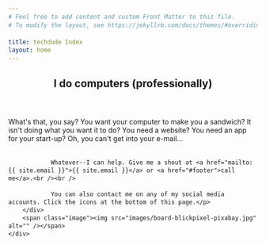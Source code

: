 ```yaml
---
# Feel free to add content and custom Front Matter to this file.
# To modify the layout, see https://jekyllrb.com/docs/themes/#overriding-theme-defaults

title: techdude Index
layout: home
---
```


<section id="intro" class="main">
    <div class="spotlight">
        <div class="content">
            <header class="major">
                <h2>I do computers (professionally)</h2>
            </header>
            <p>What's that, you say? You want your computer to make you a sandwich? It isn't doing what you want it to do? You need a website? You need an app for your start-up? Oh, you can't get into your e-mail...<br /><br /> 

                Whatever--I can help. Give me a shout at <a href="mailto:{{ site.email }}">{{ site.email }}</a> or <a href="#footer">call me</a>.<br /><br /> 
               
                You can also contact me on any of my social media accounts. Click the icons at the bottom of this page.</p>
        </div>
        <span class="image"><img src="images/board-blickpixel-pixabay.jpg" alt="" /></span>
    </div>
</section>
